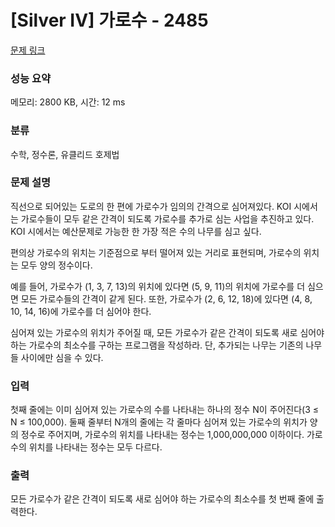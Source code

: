 # [Silver IV] 가로수 - 2485 

[문제 링크](https://www.acmicpc.net/problem/2485) 

### 성능 요약

메모리: 2800 KB, 시간: 12 ms

### 분류

수학, 정수론, 유클리드 호제법

### 문제 설명

<p>직선으로 되어있는 도로의 한 편에 가로수가 임의의 간격으로 심어져있다. KOI 시에서는 가로수들이 모두 같은 간격이 되도록 가로수를 추가로 심는 사업을 추진하고 있다. KOI 시에서는 예산문제로 가능한 한 가장 적은 수의 나무를 심고 싶다.</p>

<p>편의상 가로수의 위치는 기준점으로 부터 떨어져 있는 거리로 표현되며, 가로수의 위치는 모두 양의 정수이다.</p>

<p>예를 들어, 가로수가 (1, 3, 7, 13)의 위치에 있다면 (5, 9, 11)의 위치에 가로수를 더 심으면 모든 가로수들의 간격이 같게 된다. 또한, 가로수가 (2, 6, 12, 18)에 있다면 (4, 8, 10, 14, 16)에 가로수를 더 심어야 한다.</p>

<p>심어져 있는 가로수의 위치가 주어질 때, 모든 가로수가 같은 간격이 되도록 새로 심어야 하는 가로수의 최소수를 구하는 프로그램을 작성하라. 단, 추가되는 나무는 기존의 나무들 사이에만 심을 수 있다.</p>

### 입력 

 <p>첫째 줄에는 이미 심어져 있는 가로수의 수를 나타내는 하나의 정수 N이 주어진다(3 ≤ N ≤ 100,000). 둘째 줄부터 N개의 줄에는 각 줄마다 심어져 있는 가로수의 위치가 양의 정수로 주어지며, 가로수의 위치를 나타내는 정수는 1,000,000,000 이하이다. 가로수의 위치를 나타내는 정수는 모두 다르다.</p>

### 출력 

 <p>모든 가로수가 같은 간격이 되도록 새로 심어야 하는 가로수의 최소수를 첫 번째 줄에 출력한다.</p>

